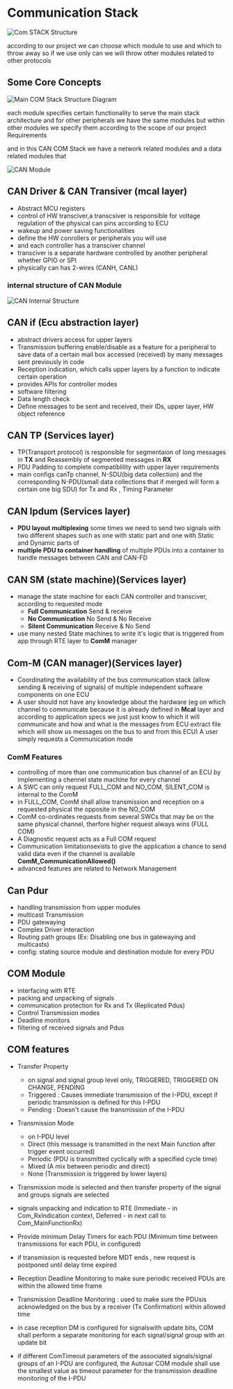 # Communication Stack

![Com STACK Structure](COM_STACK_MODULE_STRUCTURE.png)

according to our project we can choose which module to use and which to throw away so if we use only can we will throw other modules related to other protocols

## Some Core Concepts

![Main COM Stack Structure Diagram](COM_STACK_DIAGRAM.png)

each module specifies certain functionality to serve the main stack architecture and for other peripherals we have the same modules but within other modules we specify them according to the scope of our project Requirements

and in this CAN COM Stack we have a network related modules and a data related modules that

![CAN Module](CAN_Com_STACK_Module.png)

## CAN Driver & CAN Transiver (mcal layer)

- Abstract MCU registers
- control of HW transciver,a transcsiver is responsible for voltage regulation of the physical can pins according to ECU
- wakeup and power saving functionalities
- define the HW conrollers or peripherals you will use
- and each controller has a transciver channel
- transciver is a separate hardware controlled by another peripheral whether GPIO or SPI
- physically can has 2-wires (CANH, CANL)

### internal structure of CAN Module

![CAN Internal Structure](CAN_Internal_Module_Structure.png)

## CAN if (Ecu abstraction layer)

- abstract drivers access for upper layers
- Transmission buffering enable/disable as a feature for a peripheral to save data of a certain mail box accessed (received) by many messages sent previously in code
- Reception indication, which calls upper layers by a function to indicate certain operation
- provides APIs for controller modes
- software filtering
- Data length check
- Define messages to be sent and received, their IDs, upper layer, HW object reference

## CAN TP (Services layer)

- TP(Transport protocol) is responsible for segmentaion of long messages in **TX** and Reassembly of segmented messages in **RX**
- PDU Padding to complete compatiblility with upper layer requirements
- main configs canTp channel, N-SDU(big data collection) and the corresponding N-PDU(small data collections that if merged will form a certain one big SDU) for Tx and Rx , Timing Parameter

## CAN Ipdum (Services layer)

- **PDU layout multiplexing**
  some times we need to send two signals with two different shapes such as one with static part and one with Static and Dynamic parts of
- **multiple PDU to container handling** of multiple PDUs into a container to handle messages between CAN and CAN-FD

## CAN SM (state machine)(Services layer)

- manage the state machine for each CAN controller and transciver, according to requested mode
  - **Full Communication** Send & receive
  - **No Communication** No Send & No Receive
  - **Silent Communication** Receive & No Send
- use many nested State machines to write it's logic that is triggered from app through RTE layer to **ComM** manager

## Com-M (CAN manager)(Services layer)

- Coordinating the availability of the bus communication stack (allow sending & receiving of signals) of multiple independent software components on one ECU
- A user should not have any knowledge about the hardware (eg on which channel to communicate because it is already defined in **Mcal** layer and according to application specs we just just know to which it will communicate and how and what is the messages from ECU extract file which will show us messages on the bus to and from this ECU) A user simply requests a Communication mode

### ComM Features

- controlling of more than one communication bus channel of an ECU by implementing a chennel state machine for every channel
- A SWC can only request FULL_COM and NO_COM, SILENT_COM is internal to the ComM
- in FULL_COM, ComM shall allow transmission and reception on a requested physical the opposite in the NO_COM
- ComM co-ordinates requests from several SWCs that may be on the same physical channel, therfore higher request always wins (FULL COM)
- A Diagnostic request acts as a Full COM request
- Communication limitationsexists to give the application a chance to send valid data even if the channel is available **ComM_CommunicationAllowed()**
- advanced features are related to Network Management

## Can Pdur

- handling transmission from upper modules
- multicast Transmission
- PDU gatewaying
- Complex Driver interaction
- Routing path groups (Ex: Disabling one bus in gatewaying and multicasts)
- config: stating source module and destination module for every PDU

## COM Module

- interfacing with RTE
- packing and unpacking of signals
- communication protection for Rx and Tx (Replicated Pdus)
- Control Transmission modes
- Deadline monitors
- filtering of received signals and Pdus

## COM features

- Transfer Property
  - on signal and signal group level only, TRIGGERED, TRIGGERED ON CHANGE, PENDING
  - Triggered : Causes immediate transmission of the I-PDU, except if periodic transmission is defined for this I-PDU
  - Pending : Doesn't cause the transmission of the I-PDU
- Transmission Mode
  - on I-PDU level
  - Direct (this message is transmitted in the next Main function after trigger event occurred)
  - Periodic (PDU is transmitted cyclically with a specified cycle time)
  - Mixed (A mix between periodic and direct)
  - None (Transmission is triggered by lower layers)

- Transmission mode is selected and then transfer property of the signal and groups signals are selected
- signals unpacking and indication to RTE (Immediate - in Com_RxIndication context, Deferred - in next call to Com_MainFunctionRx)
- Provide minimum Delay Timers for each PDU (Minimum time between transmissions for each PDU, in configured)
- if transmission is requested before MDT ends , new request is postponed until delay time expired
- Reception Deadline Monitoring to make sure periodic received PDUs are within the allowed time frame
- Transmission Deadline Monitoring : used to make sure the PDUsis acknowledged on the bus by a receiver (Tx Confirmation) within allowed time
- in case reception DM is configured for signalswith update bits, COM shall perform a separate monitoring for each signal/signal group with an update bit
- if different ComTimeout parameters of the associated signals/signal groups of an I-PDU are configured, the Autosar COM module shall use the smallest value as timeout parameter for the transmission deadline monitoring of the I-PDU
